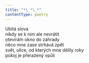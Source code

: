 ```yaml
---
title: "*\_*\_*"
contentType: poetry
---
```


<section>

Ubitá slova  
nikdy se k nim ale nevrátit  
otevírám okno do zahrady  
něco mne zase strhává zpět  
svět, ulice, od kterých mne dělily roky  
pokoj je přeražený vpůli

</section>
